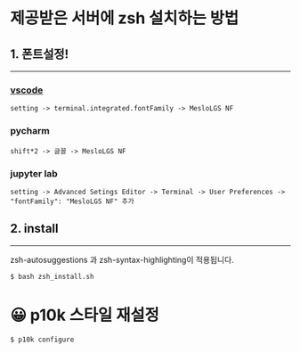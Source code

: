# 제공받은 서버에 zsh 설치하는 방법

## 1. 폰트설정!

-----------------------

### [vscode](https://velog.io/@kangko05/Vscode-powerlevel10k)

`setting -> terminal.integrated.fontFamily -> MesloLGS NF`

### pycharm

`shift*2 -> 글꼴 -> MesloLGS NF`

### jupyter lab

`setting -> Advanced Setings Editor -> Terminal -> User Preferences -> "fontFamily": "MesloLGS NF" 추가`



## 2. install

------------------------

zsh-autosuggestions 과 zsh-syntax-highlighting이 적용됩니다.

```bash
$ bash zsh_install.sh
```



# 😀 p10k 스타일 재설정

```bash
$ p10k configure
```
